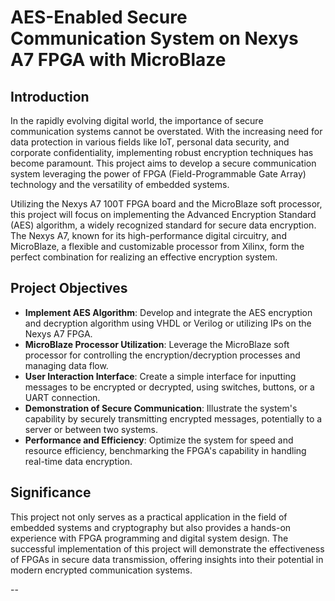 # AES-Enabled Secure Communication System on Nexys A7 FPGA with MicroBlaze

## Introduction

In the rapidly evolving digital world, the importance of secure communication systems cannot be overstated. With the increasing need for data protection in various fields like IoT, personal data security, and corporate confidentiality, implementing robust encryption techniques has become paramount. This project aims to develop a secure communication system leveraging the power of FPGA (Field-Programmable Gate Array) technology and the versatility of embedded systems. 

Utilizing the Nexys A7 100T FPGA board and the MicroBlaze soft processor, this project will focus on implementing the Advanced Encryption Standard (AES) algorithm, a widely recognized standard for secure data encryption. The Nexys A7, known for its high-performance digital circuitry, and MicroBlaze, a flexible and customizable processor from Xilinx, form the perfect combination for realizing an effective encryption system.

## Project Objectives

- **Implement AES Algorithm**: Develop and integrate the AES encryption and decryption algorithm using VHDL or Verilog or utilizing IPs on the Nexys A7 FPGA.
- **MicroBlaze Processor Utilization**: Leverage the MicroBlaze soft processor for controlling the encryption/decryption processes and managing data flow.
- **User Interaction Interface**: Create a simple interface for inputting messages to be encrypted or decrypted, using switches, buttons, or a UART connection.
- **Demonstration of Secure Communication**: Illustrate the system's capability by securely transmitting encrypted messages, potentially to a server or between two systems.
- **Performance and Efficiency**: Optimize the system for speed and resource efficiency, benchmarking the FPGA's capability in handling real-time data encryption.

## Significance

This project not only serves as a practical application in the field of embedded systems and cryptography but also provides a hands-on experience with FPGA programming and digital system design. The successful implementation of this project will demonstrate the effectiveness of FPGAs in secure data transmission, offering insights into their potential in modern encrypted communication systems.

--
